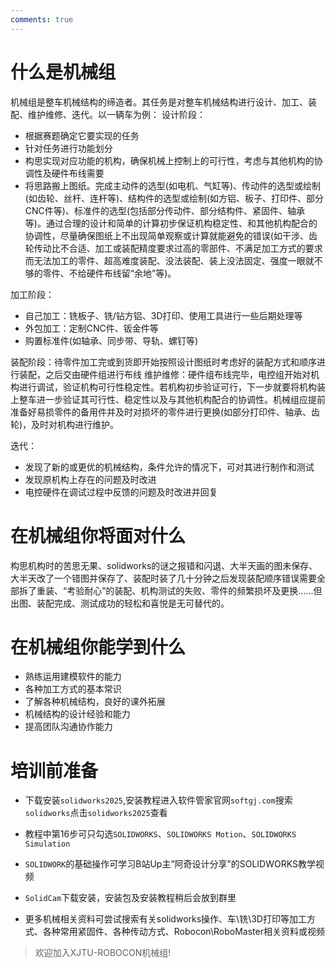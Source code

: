 ```yaml
---
comments: true
---
```


# 什么是机械组
  机械组是整车机械结构的缔造者。其任务是对整车机械结构进行设计、加工、装配、维护维修、迭代。以一辆车为例：
设计阶段：

- 根据赛题确定它要实现的任务
- 针对任务进行功能划分
- 构思实现对应功能的机构，确保机械上控制上的可行性，考虑与其他机构的协调性及硬件布线需要
- 将思路搬上图纸。完成主动件的选型(如电机、气缸等)、传动件的选型或绘制(如齿轮、丝杆、连杆等)、结构件的选型或绘制(如方铝、板子、打印件、部分CNC件等)、标准件的选型(包括部分传动件、部分结构件、紧固件、轴承等)。通过合理的设计和简单的计算初步保证机构稳定性、和其他机构配合的协调性，尽量确保图纸上不出现简单观察或计算就能避免的错误(如干涉、齿轮传动比不合适、加工或装配精度要求过高的零部件、不满足加工方式的要求而无法加工的零件、超高难度装配、没法装配、装上没法固定、强度一眼就不够的零件、不给硬件布线留“余地”等)。

加工阶段：

- 自己加工：铣板子、铣/钻方铝、3D打印、使用工具进行一些后期处理等
- 外包加工：定制CNC件、钣金件等
- 购置标准件(如轴承、同步带、导轨、螺钉等)

装配阶段：待零件加工完或到货即开始按照设计图纸时考虑好的装配方式和顺序进行装配，之后交由硬件组进行布线
维护维修：硬件组布线完毕，电控组开始对机构进行调试，验证机构可行性稳定性。若机构初步验证可行，下一步就要将机构装上整车进一步验证其可行性、稳定性以及与其他机构配合的协调性。机械组应提前准备好易损零件的备用件并及时对损坏的零件进行更换(如部分打印件、轴承、齿轮)，及时对机构进行维护。

迭代：

- 发现了新的或更优的机械结构，条件允许的情况下，可对其进行制作和测试
- 发现原机构上存在的问题及时改进
- 电控硬件在调试过程中反馈的问题及时改进并回复

# 在机械组你将面对什么
  构思机构时的苦思无果、solidworks的谜之报错和闪退、大半天画的图未保存、大半天改了一个错图并保存了、装配时装了几十分钟之后发现装配顺序错误需要全部拆了重装、“考验耐心”的装配、机构测试的失败、零件的频繁损坏及更换......但出图、装配完成、测试成功的轻松和喜悦是无可替代的。
# 在机械组你能学到什么

- 熟练运用建模软件的能力
- 各种加工方式的基本常识
- 了解各种机械结构，良好的课外拓展
- 机械结构的设计经验和能力
- 提高团队沟通协作能力
# 培训前准备
  
- 下载安装`solidworks2025`,安装教程进入软件管家官网`softgj.com`搜索`solidworks`点击`solidworks2025`查看

- 教程中第16步可只勾选`SOLIDWORKS`、`SOLIDWORKS Motion`、`SOLIDWORKS Simulation`

- `SOLIDWORK`的基础操作可学习B站Up主”阿奇设计分享”的SOLIDWORKS教学视频

-  `SolidCam`下载安装，安装包及安装教程稍后会放到群里

- 更多机械相关资料可尝试搜索有关solidworks操作、车\铣\3D打印等加工方式、各种常用紧固件、各种传动方式、Robocon\RoboMaster相关资料或视频
  
> 欢迎加入XJTU-ROBOCON机械组!
